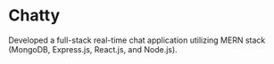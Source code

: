 # Chatty
Developed a full-stack real-time chat application utilizing MERN stack (MongoDB, Express.js, React.js, and Node.js).
